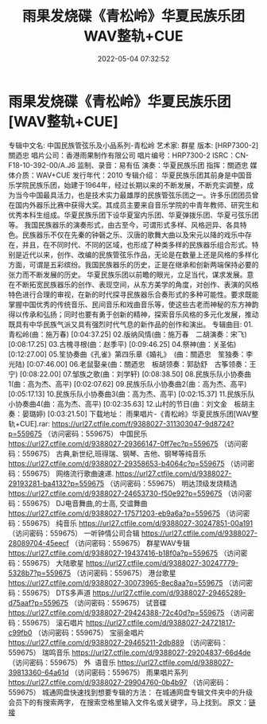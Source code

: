 ﻿---
title: 雨果发烧碟《青松岭》华夏民族乐团WAV整轨+CUE
date: 2022-05-04 07:32:52
categories: 古典音乐、新世纪、纯音雅乐
tags: 纯音雅乐
---
# 雨果发烧碟《青松岭》华夏民族乐团[WAV整轨+CUE]

专辑中文名: 中国民族管弦乐及小品系列-青松岭
艺术家: 群星
版本: [HRP7300-2]關迺忠
唱片公司：香港雨果制作有限公司
唱片编号：HRP7300-2
ISRC：CN-F18-10-392-00/A.J6
监制、录音：易有伍
演奏：华夏民族乐团
指挥：關迺忠
媒体介质：WAV+CUE
发行年代：2010
专辑介绍：
华夏民族乐团其前身是中国音乐学院民族乐团，始建于1964年，经过长期以来的不断发展，不断充实调整，成为当今中国最具活力，也是技术实力最雄厚的民族管弦乐团之一。许多乐团团员曾在国内外器乐比赛中获得大奖。其成员主要来自音乐学院的中青年教师、研究生和优秀本科生组成。华夏民族乐团下设华夏室内乐团、华夏弹拨乐团、华夏弓弦乐团等。
我国民族器乐的演奏形式，由古至今，可谓形式多样、风格迥异、各具特色。民族器乐不仅在先秦的钟磬之乐、汉唐的歌舞大曲以及宋元以降的戏乐中存在，并且，在不同时代、不同的区域，也形成了种类多样的民族器乐组合形式。特别是近代以来，创作、改编的民族管弦乐作品，无论是在数量上还是风格的多样化方面，可谓是五彩缤纷。我国民族器乐的历史，正是在继承和创新两端保持必要的张力而不断发展的历史。
华夏民族乐团以前瞻的眼光，立足当代，谋求发展。意在不断拓宽民族器乐的创作、表现空间，从东方美学的角度，对创作、表演的风格特色进行合理的审视，在新的时代探寻民族器乐合奏形式的多种可能性。要求既能掌握中国优秀的传统音乐、民间音乐和戏曲音乐等，使这些古老而神秘的东方神韵得以传承和弘扬；同时也要有勇于创新的精神，探索音乐风格的多元化发展，推动既具有中华民族气派又具有强烈时代气息的新作品的创作和演出。
专辑曲目:
01.青松岭(曲：施万春) [0:04:37.25]
02.版纳风情(曲：施万春　二胡演奏：宋飞) [0:08:17.25]
03.古槐寻根(曲：赵季平) [0:09:46.25]
04.祭神(曲：关圣佑) [0:12:27.00]
05.笙协奏曲《孔雀》第四乐章《婚礼》　(曲：關迺忠　笙独奏：李光陆) [0:07:46.00]
06.老鼠娶亲(曲：關迺忠　板胡领奏：郭劼舒　古筝领奏：王宁) [0:08:22.00]
07.邹族之歌(曲：刘学轩) [0:08:38.50]
08.民族乐队小协奏曲1(曲：高为杰、高平) [0:02:07.62]
09.民族乐队小协奏曲2(曲：高为杰、高平) [0:05:17.13]
10.民族乐队小协奏曲3(曲：高为杰、高平) [0:02:15.37]
11.民族乐队小协奏曲4(曲：高为杰、高平) [0:02:35.63]
12.山村的节日(曲：刘文金　板胡主奏：晏璐婷) [0:03:21.50]
下载地址：
雨果唱片-《青松岭》华夏民族乐团[WAV整轨+CUE].rar: https://url27.ctfile.com/f/9388027-311303047-9d8724?p=559675
（访问密码：559675）
中国民乐
https://url27.ctfile.com/d/9388027-29366147-0ff7ec?p=559675
（访问密码：559675）
古典,新世纪,班得瑞、钢琴、吉他、钢琴等纯音乐
https://url27.ctfile.com/d/9388027-29358653-b4064c?p=559675
（访问密码：559675）
网络流行歌曲速递.
https://url27.ctfile.com/d/9388027-29193281-ba4132?p=559675
（访问密码：559675）
明达顶级发烧精选
https://url27.ctfile.com/d/9388027-24653730-f50e92?p=559675
（访问密码：559675）
DJ电音舞曲,的士高, 交谊舞曲
https://url27.ctfile.com/d/9388027-17571203-eb9a6a?p=559675
（访问密码：559675）
纯音乐
https://url27.ctfile.com/d/9388027-30247851-00a191
（访问密码：559675）
一听钟情公司合辑
https://url27.ctfile.com/d/9388027-28089704-45eecf
（访问密码：559675）
群星WAV专辑
https://url27.ctfile.com/d/9388027-19437416-b18f0a?p=559675
（访问密码：559675）
大陆歌星
https://url27.ctfile.com/d/9388027-30247779-5328b7?p=559675
（访问密码：559675）
港台歌星
https://url27.ctfile.com/d/9388027-30073965-8ec8aa?p=559675
（访问密码：559675）
DTS多声道
https://url27.ctfile.com/d/9388027-29465289-d75aaf?p=559675
（访问密码：559675）
试音碟
https://url27.ctfile.com/d/9388027-29424388-72c40d?p=559675
（访问密码：559675）
滚石唱片
https://url27.ctfile.com/d/9388027-24721817-c99fb0
（访问密码：559675）
宝丽金唱片
https://url27.ctfile.com/d/9388027-29465211-2db889
（访问密码：559675）
瑞鸣音乐
https://url27.ctfile.com/d/9388027-29204837-66d4de
（访问密码：559675）
外  语音乐
https://url27.ctfile.com/d/9388027-39813360-64a61d
（访问密码：559675）
雨果唱片系列
https://url27.ctfile.com/d/9388027-29904760-0b4b97
（访问密码：559675）
城通网盘快速找到想要专辑的方法：
在城通网盘专辑文件夹中的升级会员下的有搜索两字，
在搜索空格里输入文件名或关键字，马上找到。
原文：[链接](https://blog.sina.com.cn/s/blog_1647c7e7601030x1l.html)